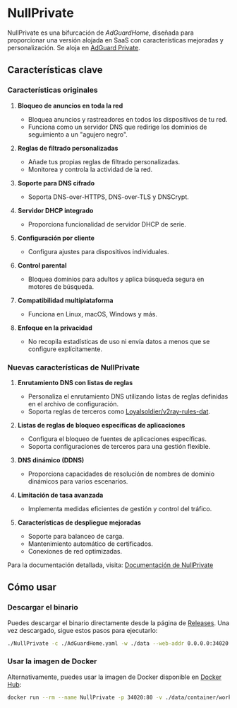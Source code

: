 # NullPrivate

NullPrivate es una bifurcación de _AdGuardHome_, diseñada para proporcionar una versión alojada en SaaS con características mejoradas y personalización. Se aloja en [AdGuard Private](https://nullprivate.com).

## Características clave

### Características originales

1. **Bloqueo de anuncios en toda la red**

   - Bloquea anuncios y rastreadores en todos los dispositivos de tu red.
   - Funciona como un servidor DNS que redirige los dominios de seguimiento a un "agujero negro".

2. **Reglas de filtrado personalizadas**

   - Añade tus propias reglas de filtrado personalizadas.
   - Monitorea y controla la actividad de la red.

3. **Soporte para DNS cifrado**

   - Soporta DNS-over-HTTPS, DNS-over-TLS y DNSCrypt.

4. **Servidor DHCP integrado**

   - Proporciona funcionalidad de servidor DHCP de serie.

5. **Configuración por cliente**

   - Configura ajustes para dispositivos individuales.

6. **Control parental**

   - Bloquea dominios para adultos y aplica búsqueda segura en motores de búsqueda.

7. **Compatibilidad multiplataforma**

   - Funciona en Linux, macOS, Windows y más.

8. **Enfoque en la privacidad**
   - No recopila estadísticas de uso ni envía datos a menos que se configure explícitamente.

### Nuevas características de NullPrivate

1. **Enrutamiento DNS con listas de reglas**

   - Personaliza el enrutamiento DNS utilizando listas de reglas definidas en el archivo de configuración.
   - Soporta reglas de terceros como [Loyalsoldier/v2ray-rules-dat](https://github.com/Loyalsoldier/v2ray-rules-dat).

2. **Listas de reglas de bloqueo específicas de aplicaciones**

   - Configura el bloqueo de fuentes de aplicaciones específicas.
   - Soporta configuraciones de terceros para una gestión flexible.

3. **DNS dinámico (DDNS)**

   - Proporciona capacidades de resolución de nombres de dominio dinámicos para varios escenarios.

4. **Limitación de tasa avanzada**

   - Implementa medidas eficientes de gestión y control del tráfico.

5. **Características de despliegue mejoradas**
   - Soporte para balanceo de carga.
   - Mantenimiento automático de certificados.
   - Conexiones de red optimizadas.

Para la documentación detallada, visita: [Documentación de NullPrivate](https://nullprivate.com/docs/)

## Cómo usar

### Descargar el binario

Puedes descargar el binario directamente desde la página de [Releases](https://github.com/NullPrivate/NullPrivate/releases). Una vez descargado, sigue estos pasos para ejecutarlo:

```bash
./NullPrivate -c ./AdGuardHome.yaml -w ./data --web-addr 0.0.0.0:34020 --local-frontend --no-check-update --verbose
```

### Usar la imagen de Docker

Alternativamente, puedes usar la imagen de Docker disponible en [Docker Hub](https://hub.docker.com/repository/docker/nullprivate/nullprivate):

```bash
docker run --rm --name NullPrivate -p 34020:80 -v ./data/container/work:/opt/adguardhome/work -v ./data/container/conf:/opt/adguardhome/conf nullprivate/nullprivate:latest
```